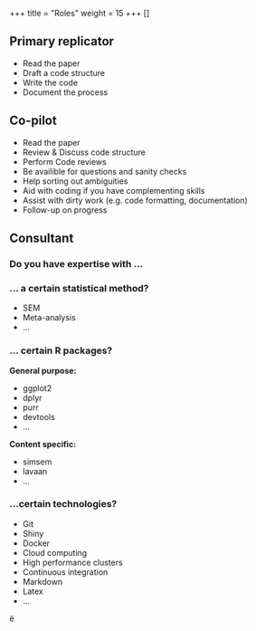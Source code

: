 +++
title = "Roles"
weight = 15
+++
[]<a id="role"></a>

## Primary replicator

- Read the paper
- Draft a  code structure
- Write the code
- Document the process


## Co-pilot

- Read the paper
- Review & Discuss code structure 
- Perform Code reviews
- Be availible for questions and sanity checks
- Help sorting out ambiguities
- Aid with coding if you have complementing skills
- Assist with dirty work (e.g. code formatting, documentation)
- Follow-up on progress

## Consultant

### Do you have expertise with ... 

### ... a certain statistical method?
- SEM
- Meta-analysis
- ...


### ... certain R packages?

**General purpose:**
- ggplot2
- dplyr
- purr
- devtools
- ...

**Content specific:**
- simsem
- lavaan
- ...


### ...certain technologies?

- Git
- Shiny
- Docker
- Cloud computing
- High performance clusters
- Continuous integration
- Markdown
- Latex
- ...

ë

